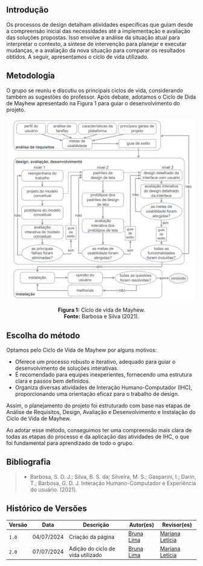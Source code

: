 ## Introdução
Os processos de design detalham atividades específicas que guiam desde a compreensão inicial das necessidades até a implementação e avaliação das soluções propostas. Isso envolve a análise da situação atual para interpretar o contexto, a síntese de intervenção para planejar e executar mudanças, e a avaliação da nova situação para comparar os resultados obtidos. A seguir, apresentamos o ciclo de vida utilizado.

## Metodologia
O grupo se reuniu e discutiu os principais ciclos de vida, considerando também as sugestões do professor. Após debate, adotamos o Ciclo de Dida de Mayhew apresentado na Figura 1 para guiar o desenvolvimento do projeto.

<center>

![](./imgs/ciclo-de-vida-de-mayhew.png)

**Figura 1:** Ciclo de vida de Mayhew. <br>
**Fonte:** Barbosa e Silva (2021).

</center>

## Escolha do método
Optamos pelo Ciclo de Vida de Mayhew por alguns motivos:

- Oferece um processo robusto e iterativo, adequado para guiar o desenvolvimento de soluções interativas.
- É recomendado para equipes inexperientes, fornecendo uma estrutura clara e passos bem definidos.
- Organiza diversas atividades de Interação Humano-Computador (IHC), proporcionando uma orientação eficaz para o trabalho de design.

Assim, o planejamento do projeto foi estruturado com base nas etapas de Análise de Requisitos, Design, Avaliação e Desenvolvimento e Instalação do Ciclo de Vida de Mayhew.

Ao adotar esse método, conseguimos ter uma compreensão mais clara de todas as etapas do processo e da aplicação das atividades de IHC, o que foi fundamental para aprendizado de todo o grupo.

## Bibliografia
> - Barbosa, S. D. J.; Silva, B. S. da; Silveira, M. S.; Gasparini, I.; Darin, T.; Barbosa, G. D. J. Interação Humano-Computador e Experiência do usuário. (2021).

## Histórico de Versões

| Versão  | Data       | Descrição                 | Autor(es)                                | Revisor(es)                                    |
| ------- | :--------: | ------------------------- | ---------------------------------------- | ---------------------------------------------- |
| `1.0`   | 04/07/2024 | Criação da página         | [Bruna Lima](https://github.com/libruna) | [Mariana Letícia](https://github.com/Marianannn)|
| `2.0`   | 07/07/2024 | Adição do ciclo de vida utilizado | [Bruna Lima](https://github.com/libruna) | [Mariana Letícia](https://github.com/Marianannn)|
